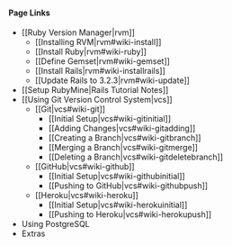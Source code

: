 #### Page Links ####
* [[Ruby Version Manager|rvm]]
	* [[Installing RVM|rvm#wiki-install]]
	* [[Install Ruby|rvm#wiki-ruby]]
	* [[Define Gemset|rvm#wiki-gemset]]
	* [[Install Rails|rvm#wiki-installrails]]
	* [[Update Rails to 3.2.3|rvm#wiki-update]]
* [[Setup RubyMine|Rails Tutorial Notes]]
* [[Using Git Version Control System|vcs]]
	* [[Git|vcs#wiki-git]]
		* [[Initial Setup|vcs#wiki-gitinitial]] 
		* [[Adding Changes|vcs#wiki-gitadding]]
		* [[Creating a Branch|vcs#wiki-gitbranch]]
		* [[Merging a Branch|vcs#wiki-gitmerge]]
		* [[Deleting a Branch|vcs#wiki-gitdeletebranch]]
	* [[GitHub|vcs#wiki-github]]
		* [[Initial Setup|vcs#wiki-githubinitial]]
		* [[Pushing to GitHub|vcs#wiki-githubpush]]
	* [[Heroku|vcs#wiki-heroku]]
		* [[Initial Setup|vcs#wiki-herokuinitial]]
		* [[Pushing to Heroku|vcs#wiki-herokupush]]
* Using PostgreSQL
* Extras
